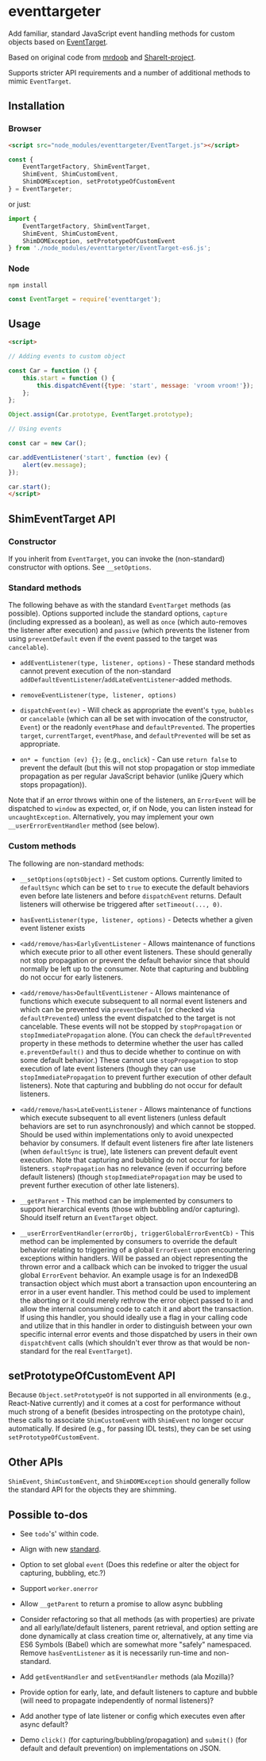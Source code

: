 # eventtargeter

Add familiar, standard JavaScript event handling methods for custom objects based on
[EventTarget](https://developer.mozilla.org/en-US/docs/Web/API/EventTarget).

Based on original code from [mrdoob](https://github.com/mrdoob/eventdispatcher.js) and
[ShareIt-project](https://github.com/ShareIt-project/EventTarget.js).

Supports stricter API requirements and a number of additional methods to mimic
`EventTarget`.

## Installation

### Browser

```html
<script src="node_modules/eventtargeter/EventTarget.js"></script>
```

```js
const {
    EventTargetFactory, ShimEventTarget,
    ShimEvent, ShimCustomEvent,
    ShimDOMException, setPrototypeOfCustomEvent
} = EventTargeter;
```

or just:

```js
import {
    EventTargetFactory, ShimEventTarget,
    ShimEvent, ShimCustomEvent,
    ShimDOMException, setPrototypeOfCustomEvent
} from './node_modules/eventtargeter/EventTarget-es6.js';
```

### Node

```shell
npm install
```

```js
const EventTarget = require('eventtarget');
```

## Usage

```html
<script>

// Adding events to custom object

const Car = function () {
    this.start = function () {
        this.dispatchEvent({type: 'start', message: 'vroom vroom!'});
    };
};

Object.assign(Car.prototype, EventTarget.prototype);

// Using events

const car = new Car();

car.addEventListener('start', function (ev) {
    alert(ev.message);
});

car.start();
</script>
```

## ShimEventTarget API

### Constructor

If you inherit from `EventTarget`, you can invoke the (non-standard)
constructor with options. See `__setOptions`.

### Standard methods

The following behave as with the standard `EventTarget` methods
(as possible). Options supported include the standard options, `capture`
(including expressed as a boolean), as well as `once` (which auto-removes
the listener after execution) and `passive` (which prevents the listener
from using `preventDefault` even if the event passed to the target was
`cancelable`).

-   `addEventListener(type, listener, options)` - These standard methods cannot
    prevent execution of the non-standard
    `addDefaultEventListener`/`addLateEventListener`-added methods.

-   `removeEventListener(type, listener, options)`

-   `dispatchEvent(ev)` - Will check as appropriate the event's `type`,
    `bubbles` or `cancelable` (which can all be set with invocation of the
    constructor, `Event`) or the readonly `eventPhase` and `defaultPrevented`.
    The properties `target`, `currentTarget`, `eventPhase`, and
    `defaultPrevented` will be set as appropriate.

-   `on* = function (ev) {};` (e.g., `onclick`) - Can use `return false` to
    prevent the default (but this will not stop propagation or stop immediate
    propagation as per regular JavaScript behavior (unlike jQuery which stops
    propagation)).

Note that if an error throws within one of the listeners, an `ErrorEvent` will
be dispatched to `window` as expected, or, if on Node, you can listen instead
for `uncaughtException`. Alternatively, you may implement your own
`__userErrorEventHandler` method (see below).

### Custom methods

The following are non-standard methods:

-   `__setOptions(optsObject)` - Set custom options. Currently limited to
    `defaultSync` which can be set to `true` to execute the default behaviors
    even before late listeners and before `dispatchEvent` returns. Default
    listeners will otherwise be triggered after `setTimeout(..., 0)`.

-   `hasEventListener(type, listener, options)` - Detects whether a given event
    listener exists

-   `<add/remove/has>EarlyEventListener` - Allows maintenance of functions
    which execute prior to all other event listeners. These should generally
    not stop propagation or prevent the default behavior since that should
    normally be left up to the consumer. Note that capturing and bubbling do
    not occur for early listeners.

-   `<add/remove/has>DefaultEventListener` - Allows maintenance of functions
    which execute subsequent to all normal event listeners and which can be
    prevented via `preventDefault` (or checked via `defaultPrevented`) unless
    the event dispatched to the target is not cancelable. These events will
    not be stopped by `stopPropagation` or `stopImmediatePropagation` alone.
    (You can check the `defaultPrevented` property in these methods to
    determine whether the user has called `e.preventDefault()` and thus to
    decide whether to continue on with some default behavior.) These cannot
    use `stopPropagation` to stop execution of late event listeners (though
    they can use `stopImmediatePropagation` to prevent further execution of
    other default listeners). Note that capturing and bubbling do not occur
    for default listeners.

-   `<add/remove/has>LateEventListener` - Allows maintenance of functions
    which execute subsequent to all event listeners (unless default behaviors
    are set to run asynchronously) and which cannot be stopped. Should be
    used within implementations only to avoid unexpected behavior by
    consumers. If default event listeners fire after late listeners (when
    `defaultSync` is true), late listeners can prevent default event execution.
    Note that capturing and bubbling do not occur for late listeners.
    `stopPropagation` has no relevance (even if occurring before default
    listeners) (though `stopImmediatePropagation` may be used to prevent
    further execution of other late listeners).

-   `__getParent` - This method can be implemented by consumers to support
    hierarchical events (those with bubbling and/or capturing). Should
    itself return an `EventTarget` object.

-   `__userErrorEventHandler(errorObj, triggerGlobalErrorEventCb)` - This
    method can be implemented by consumers to override the default behavior
    relating to triggering of a global `ErrorEvent` upon encountering exceptions
    within handlers. Will be passed an object representing the thrown error
    and a callback which can be invoked to trigger the usual global `ErrorEvent`
    behavior. An example usage is for an IndexedDB transaction object which must
    abort a transaction upon encountering an error in a user event handler. This
    method could be used to implement the aborting or it could merely rethrow
    the error object passed to it and allow the internal consuming code to
    catch it and abort the transaction. If using this handler, you should ideally
    use a flag in your calling code and utilize that in this handler in order to
    distinguish between your own specific internal error events and those dispatched
    by users in their own `dispatchEvent` calls (which shouldn't ever throw
    as that would be non-standard for the real `EventTarget`).

## setPrototypeOfCustomEvent API

Because `Object.setPrototypeOf` is not supported in all environments (e.g.,
React-Native currently) and it comes at a cost for performance without
much strong of a benefit (besides introspecting on the prototype chain),
these calls to associate `ShimCustomEvent` with `ShimEvent` no longer occur
automatically. If desired (e.g., for passing IDL tests), they can be set
using `setPrototypeOfCustomEvent`.

## Other APIs

`ShimEvent`, `ShimCustomEvent`, and `ShimDOMException` should generally
follow the standard API for the objects they are shimming.

## Possible to-dos

-   See `todo`'s' within code.

-   Align with new
    [standard](https://developer.mozilla.org/en-US/docs/Web/API/EventTarget/EventTarget).

-   Option to set global `event` (Does this redefine or alter the object for capturing, bubbling, etc.?)

-   Support `worker.onerror`

-   Allow `__getParent` to return a promise to allow async bubbling

-   Consider refactoring so that all methods (as with properties) are private and
    all early/late/default listeners, parent retrieval, and option setting are
    done dynamically at class creation time or, alternatively, at any time via
    ES6 Symbols (Babel) which are somewhat more "safely" namespaced. Remove
    `hasEventListener` as it is necessarily run-time and non-standard.

-   Add `getEventHandler` and `setEventHandler` methods (ala Mozilla)?

-   Provide option for early, late, and default listeners to capture and
    bubble (will need to propagate independently of normal listeners)?

-   Add another type of late listener or config which executes even
    after async default?

-   Demo `click()` (for capturing/bubbling/propagation) and
    `submit()` (for default and default prevention) on implementations on JSON.
